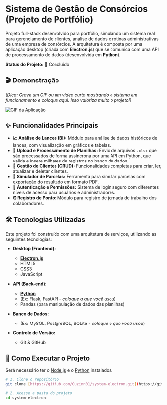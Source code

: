 # Sistema de Gestão de Consórcios (Projeto de Portfólio)

Projeto full-stack desenvolvido para portfólio, simulando um sistema real para gerenciamento de clientes, análise de dados e rotinas administrativas de uma empresa de consórcios. A arquitetura é composta por uma aplicação desktop (criada com **Electron.js**) que se comunica com uma API de processamento de dados (desenvolvida em **Python**).

**Status do Projeto:** 🏁 Concluído

## 🎬 Demonstração

_(Dica: Grave um GIF ou um vídeo curto mostrando o sistema em funcionamento e coloque aqui. Isso valoriza muito o projeto!)_

![GIF da Aplicação](URL_PARA_SEU_GIF_OU_IMAGEM.gif)

## ✨ Funcionalidades Principais

- **📈 Análise de Lances (BI):** Módulo para análise de dados históricos de lances, com visualização em gráficos e tabelas.
- **📂 Upload e Processamento de Planilhas:** Envio de arquivos `.xlsx` que são processados de forma assíncrona por uma API em Python, que valida e insere milhares de registros no banco de dados.
- **👤 Gestão de Clientes (CRUD):** Funcionalidades completas para criar, ler, atualizar e deletar clientes.
- **📄 Simulador de Parcelas:** Ferramenta para simular parcelas com exportação do resultado em formato PDF.
- **🔐 Autenticação e Permissões:** Sistema de login seguro com diferentes níveis de acesso para usuários e administradores.
- **⏰ Registro de Ponto:** Módulo para registro de jornada de trabalho dos colaboradores.

## 🛠️ Tecnologias Utilizadas

Este projeto foi construído com uma arquitetura de serviços, utilizando as seguintes tecnologias:

- **Desktop (Frontend):**

  - [**Electron.js**](https://www.electronjs.org/)
  - HTML5
  - CSS3
  - JavaScript

- **API (Back-end):**

  - [**Python**](https://www.python.org/)
  - (Ex: Flask, FastAPI - _coloque a que você usou_)
  - Pandas (para manipulação de dados das planilhas)

- **Banco de Dados:**

  - (Ex: MySQL, PostgreSQL, SQLite - _coloque o que você usou_)

- **Controle de Versão:**
  - Git & GitHub

## 🚀 Como Executar o Projeto

Será necessário ter o [Node.js](https://nodejs.org/en/) e o [Python](https://www.python.org/downloads/) instalados.

```bash
# 1. Clone o repositório
git clone [https://github.com/Guzinn01/system-electron.git](https://github.com/Guzinn01/system-electron.git)

# 2. Acesse a pasta do projeto
cd system-electron
```

